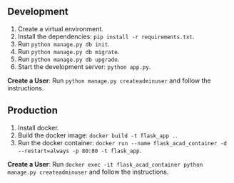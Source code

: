 ## Development

1. Create a virtual environment.
2. Install the dependencies: `pip install -r requirements.txt`.
3. Run `python manage.py db init`.
4. Run `python manage.py db migrate`.
5. Run `python manage.py db upgrade`.
6. Start the development server: `python app.py`.

__Create a User__: Run `python manage.py createadminuser` 
and follow the instructions.


## Production

1. Install docker.
2. Build the docker image: `docker build -t flask_app .`.
3. Run the docker container: `docker run --name flask_acad_container -d --restart=always -p 80:80 -t flask_app`.

__Create a User__: Run `docker exec -it flask_acad_container python manage.py createadminuser` 
and follow the instructions.
